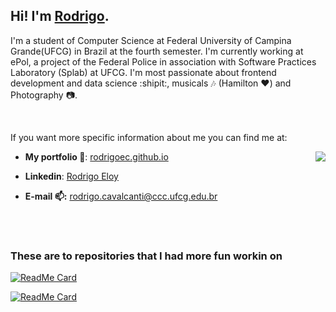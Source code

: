 ## Hi! I'm [Rodrigo](https://rodrigoec.github.io/).


I'm a student of Computer Science at Federal University of Campina Grande(UFCG) in Brazil at the fourth semester. I'm currently working at ePol, a project of the Federal Police in association with Software Practices Laboratory (Splab) at UFCG. I'm most passionate about frontend development and data science :shipit:, musicals :notes: (Hamilton :heart:) and Photography :camera:.

<br>

If you want more specific information about me you can find me at:

<a href="https://github.com/anuraghazra/github-readme-stats">
  <img align="right" src="https://github-readme-stats.vercel.app/api?username=rodrigoec&show_icons=true&theme=onedark&hide=stars" />
</a>

- **My portfolio :closed_book:**: [rodrigoec.github.io](https://rodrigoec.github.io/)

- **Linkedin**: [Rodrigo Eloy](https://www.linkedin.com/in/rodrigo-eloy-2bb037193/)

- **E-mail :mailbox::** rodrigo.cavalcanti@ccc.ufcg.edu.br

<br><br>

### These are to repositories that I had more fun workin on

[![ReadMe Card](https://github-readme-stats.vercel.app/api/pin/?username=rodrigoec&repo=rodrigoec.github.io&theme=onedark)](https://github.com/rodrigoec/rodrigoec.github.io)

[![ReadMe Card](https://github-readme-stats.vercel.app/api/pin/?username=rodrigoec&repo=30DiasdeCSS&theme=onedark)](https://github.com/anuraghazra/github-readme-stats)
